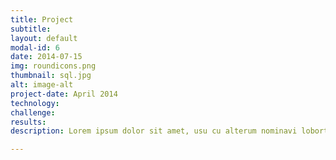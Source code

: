 ```yaml
---
title: Project 
subtitle: 
layout: default
modal-id: 6
date: 2014-07-15
img: roundicons.png
thumbnail: sql.jpg
alt: image-alt
project-date: April 2014
technology:
challenge:
results:
description: Lorem ipsum dolor sit amet, usu cu alterum nominavi lobortis. At duo novum diceret. Tantas apeirian vix et, usu sanctus postulant inciderint ut, populo diceret necessitatibus in vim. Cu eum dicam feugiat noluisse.

---
```

